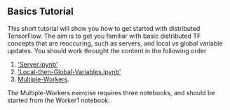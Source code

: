 ## Basics Tutorial

This short tutorial will show you how to get started with distributed TensorFlow.  The aim is to get you familiar with basic distributed TF concepts that are reoccuring, such as servers, and local vs global variable updates.  You should work throught the content in the following order 

1. ['Server.ipynb'](Servers.ipynb)
2. ['Local-then-Global-Variables.ipynb'](Local-then-Global_Variables.ipynb)
3. [Multiple-Workers](Multiple-Workers/).

The Multiple-Workers exercise requires three notebooks, and should be started from the Worker1 notebook. 
